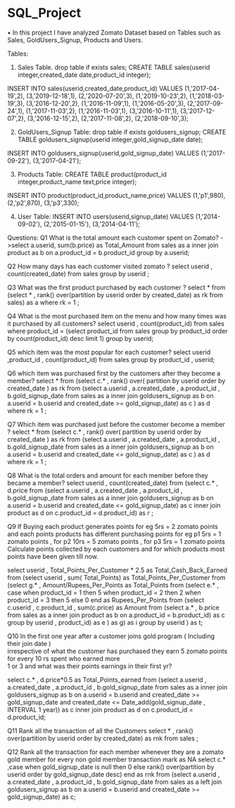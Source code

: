 # SQL_Project
•	In this project I have analyzed Zomato Dataset based on Tables such as Sales, GoldUsers_Signup, Products and Users.

Tables:
1) Sales Table.
drop table if exists sales;
CREATE TABLE sales(userid integer,created_date date,product_id integer); 

INSERT INTO sales(userid,created_date,product_id) 
 VALUES (1,'2017-04-19',2),
(3,'2019-12-18',1),
(2,'2020-07-20',3),
(1,'2019-10-23',2),
(1,'2018-03-19',3),
(3,'2016-12-20',2),
(1,'2016-11-09',1),
(1,'2016-05-20',3),
(2,'2017-09-24',1),
(1,'2017-11-03',2),
(1,'2016-11-03',1),
(3,'2016-10-11',1),
(3,'2017-12-07',2),
(3,'2016-12-15',2),
(2,'2017-11-08',2),
(2,'2018-09-10',3);

2) GoldUsers_Signup Table:
drop table if exists goldusers_signup;
CREATE TABLE goldusers_signup(userid integer,gold_signup_date date); 

INSERT INTO goldusers_signup(userid,gold_signup_date) 
 VALUES (1,'2017-09-22'),
(3,'2017-04-21');

3) Products Table:
CREATE TABLE product(product_id integer,product_name text,price integer); 

INSERT INTO product(product_id,product_name,price) 
 VALUES
(1,'p1',980),
(2,'p2',870),
(3,'p3',330);

4) User Table:
INSERT INTO users(userid,signup_date) 
VALUES (1,'2014-09-02'),
(2,'2015-01-15'),
(3,'2014-04-11');


Questions:
Q1 What is the total amount each customer spent on Zomato?
->select a.userid, sum(b.price) as Total_Amount from 
sales as a inner join product as b on a.product_id = b.product_id group by a.userid;

Q2 How many days has each customer visited zomato ?
select userid , count(created_date) from sales group by userid  ;

Q3 What was the first product purchased by each customer ?
select * from  (select * , rank() over(partition by userid order by created_date) as rk from sales) as a where rk = 1  ;

Q4 What is the most purchased item on the menu and how many times was it purchased by all customers?
select userid , count(product_id) from sales where product_id = 
(select product_id from sales group by product_id order by count(product_id) desc limit 1) group by userid;

Q5 which item was the most popular for each customer?
select userid ,product_id , count(product_id)
 from sales group by product_id , userid;

 Q6 which item was purchased first by the customers after they become a member?
 select * from 
 (select c.* , rank() over( partition by userid order by created_date ) as rk from
 (select a.userid , a.created_date , a.product_id , b.gold_signup_date from sales as a
 inner join goldusers_signup as b on a.userid = b.userid and created_date >= gold_signup_date) as c ) as d where rk = 1 ;

 Q7  Which item was purchased just before the customer become a member ? 
select * from 
(select c.* , rank() over( partition by userid order by created_date ) as rk from
(select a.userid , a.created_date , a.product_id , b.gold_signup_date from sales as a
inner join goldusers_signup as b on a.userid = b.userid and created_date <= gold_signup_date) as c ) as d where rk = 1 ;

Q8   What is the total orders and amount for each member before they became a member?
select userid , count(created_date) from
(select c.* , d.price  from 
(select a.userid , a.created_date , a.product_id , b.gold_signup_date from sales as a inner join 
goldusers_signup as b on a.userid = b.userid and created_date <= gold_signup_date) as c inner join product as d on c.product_id = d.product_id) as r  ;

Q9 If Buying each product generates points for eg 5rs = 2 zomato points and each points products has different purchasing points
for eg p1 5rs = 1 zomato points , for p2 10rs = 5 zomato points , for p3 5rs = 1 zomato points  
 Calculate points collected by each customers and for which products most points have been given till now.
 
select userid , Total_Points_Per_Customer * 2.5 as Total_Cash_Back_Earned from
(select userid , sum( Total_Points) as Total_Points_Per_Customer from
(select g.* , Amount/Rupees_Per_Points as Total_Points from
(select e.* , case when product_id = 1 then 5 when product_id = 2 then 2 when product_id = 3 then 5 else 0 end as Rupees_Per_Points from
(select c.userid , c.product_id , sum(c.price) as Amount from
(select a.* , b.price from sales as a inner join product as b on 
a.product_id = b.product_id) as c group by userid , product_id) as e ) as g) as i group by userid ) as t;

Q10 In the first one year after a customer joins gold program ( Including their join date )  
 irrespective of what the customer has purchased they earn 5 zomato points for every 10 rs spent who earned more  
 1 or 3 and what was their points earnings in their first yr?

select c.* , d.price*0.5 as Total_Points_earned from
(select a.userid , a.created_date , a.product_id , b.gold_signup_date from sales as a
 inner join goldusers_signup as b on a.userid = b.userid and created_date >= gold_signup_date and created_date <= Date_add(gold_signup_date , INTERVAL 1 year)) as c 
 inner join product as d on c.product_id = d.product_id;

 Q11 Rank all the transaction of all the Customers
 select * , rank() over(partition by userid order by created_date) as rnk from sales ;

 Q12  Rank all the transaction for each member whenever they are a zomato gold member for every non gold member transaction mark as NA
 select c.* ,case when gold_signup_date is null then 0 else rank() over(partition by userid  order by gold_signup_date desc) end as rnk from
 (select a.userid , a.created_date , a.product_id , b.gold_signup_date from sales as a
 left join goldusers_signup as b on a.userid = b.userid and created_date >= gold_signup_date) as c;
